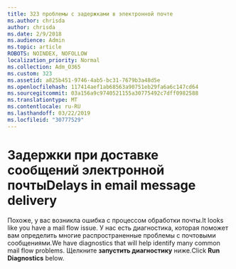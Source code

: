 ```yaml
---
title: 323 проблемы с задержками в электронной почте
ms.author: chrisda
author: chrisda
ms.date: 2/9/2018
ms.audience: Admin
ms.topic: article
ROBOTS: NOINDEX, NOFOLLOW
localization_priority: Normal
ms.collection: Adm_O365
ms.custom: 323
ms.assetid: a825b451-9746-4ab5-bc31-7679b3a48d5e
ms.openlocfilehash: 117414aef1ab68563a90751eb29fa6a6c147cd64
ms.sourcegitcommit: 03a156a9c9740521155a30775492c7dff0982588
ms.translationtype: MT
ms.contentlocale: ru-RU
ms.lasthandoff: 03/22/2019
ms.locfileid: "30777529"
---
```

# <a name="delays-in-email-message-delivery"></a><span data-ttu-id="e7aac-102">Задержки при доставке сообщений электронной почты</span><span class="sxs-lookup"><span data-stu-id="e7aac-102">Delays in email message delivery</span></span>

<span data-ttu-id="e7aac-103">Похоже, у вас возникла ошибка с процессом обработки почты.</span><span class="sxs-lookup"><span data-stu-id="e7aac-103">It looks like you have a mail flow issue.</span></span> <span data-ttu-id="e7aac-104">У нас есть диагностика, которая поможет вам определить многие распространенные проблемы с почтовыми сообщениями.</span><span class="sxs-lookup"><span data-stu-id="e7aac-104">We have diagnostics that will help identify many common mail flow problems.</span></span> <span data-ttu-id="e7aac-105">Щелкните **запустить диагностику** ниже.</span><span class="sxs-lookup"><span data-stu-id="e7aac-105">Click **Run Diagnostics** below.</span></span> 
  

